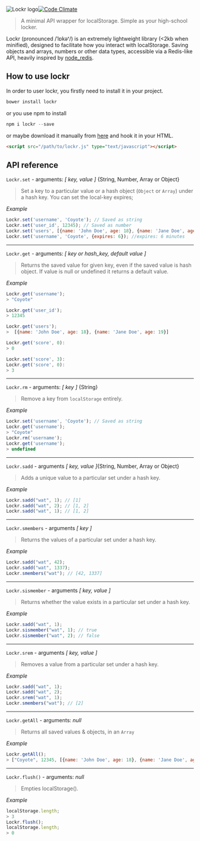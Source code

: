 ![Lockr logo](http://i.imgur.com/m5kPjkB.png)[![Code
Climate](https://codeclimate.com/github/tsironis/lockr/badges/gpa.svg)](https://codeclimate.com/github/tsironis/lockr)

> A minimal API wrapper for localStorage. Simple as your high-school locker.

Lockr (pronounced /ˈlɒkəʳ/) is an extremely lightweight library (<2kb when minified), designed to facilitate how you interact with localStorage. Saving objects and arrays, numbers or other data types, accessible via a Redis-like API, heavily inspired by [node_redis](https://github.com/mranney/node_redis/).

How to use lockr
----------------

In order to user lockr, you firstly need to install it in your project.

```js
bower install lockr
```

or you use npm to install

```js
npm i lockr --save
```

or maybe download it manually from [here](https://raw.github.com/tsironis/lockr/master/lockr.js) and hook it in your HTML.

```html
<script src="/path/to/lockr.js" type="text/javascript"></script>
```

API reference
-------------

`Lockr.set` - arguments: *[ key, value ]* {String, Number, Array or Object}

> Set a key to a particular value or a hash object (`Object` or `Array`) under a hash key. You can set the local-key expires;

*Example*

```js
Lockr.set('username', 'Coyote'); // Saved as string
Lockr.set('user_id', 12345); // Saved as number
Lockr.set('users', [{name: 'John Doe', age: 18}, {name: 'Jane Doe', age: 19}]);
Lockr.set('username', 'Coyote', {expires: 6}); //expires: 6 minutes
```

---

`Lockr.get` - arguments: *[ key or hash_key, default value ]*

> Returns the saved value for given key, even if the saved value is hash object. If value is null or undefined it returns a default value.

*Example*

```js
Lockr.get('username');
> "Coyote"

Lockr.get('user_id');
> 12345

Lockr.get('users');
>  [{name: 'John Doe', age: 18}, {name: 'Jane Doe', age: 19}]

Lockr.get('score', 0):
> 0

Lockr.set('score', 3):
Lockr.get('score', 0):
> 3
```

---

`Lockr.rm` - arguments: *[ key ]* {String}

> Remove a key from `localStorage` entirely.

*Example*

```js
Lockr.set('username', 'Coyote'); // Saved as string
Lockr.get('username');
> "Coyote"
Lockr.rm('username');
Lockr.get('username');
> undefined
```

---

`Lockr.sadd` - arguments *[ key, value ]*{String, Number, Array or Object}

> Adds a unique value to a particular set under a hash key.

*Example*

```js
Lockr.sadd("wat", 1); // [1]
Lockr.sadd("wat", 2); // [1, 2]
Lockr.sadd("wat", 1); // [1, 2]
```

---

`Lockr.smembers` - arguments *[ key ]*

> Returns the values of a particular set under a hash key.

*Example*

```js
Lockr.sadd("wat", 42);
Lockr.sadd("wat", 1337);
Lockr.smembers("wat"); // [42, 1337]
```

---

`Lockr.sismember` - arguments *[ key, value ]*

> Returns whether the value exists in a particular set under a hash key.

*Example*

```js
Lockr.sadd("wat", 1);
Lockr.sismember("wat", 1); // true
Lockr.sismember("wat", 2); // false
```

---

`Lockr.srem` - arguments *[ key, value ]*

> Removes a value from a particular set under a hash key.

*Example*

```js
Lockr.sadd("wat", 1);
Lockr.sadd("wat", 2);
Lockr.srem("wat", 1);
Lockr.smembers("wat"); // [2]
```

---

`Lockr.getAll` - arguments: *null*

> Returns all saved values & objects, in an `Array`

*Example*

```js
Lockr.getAll();
> ["Coyote", 12345, [{name: 'John Doe', age: 18}, {name: 'Jane Doe', age: 19}]]
```

---

`Lockr.flush()` - arguments: *null*

> Empties localStorage().

*Example*

```js
localStorage.length;
> 3
Lockr.flush();
localStorage.length;
> 0
```
